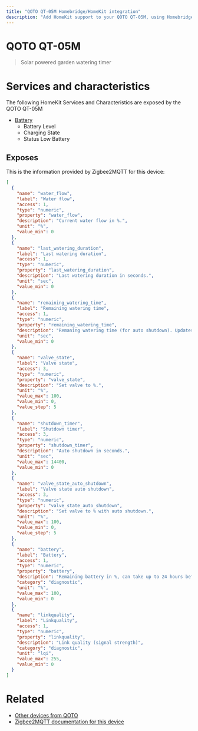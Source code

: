 ```yaml
---
title: "QOTO QT-05M Homebridge/HomeKit integration"
description: "Add HomeKit support to your QOTO QT-05M, using Homebridge, Zigbee2MQTT and homebridge-z2m."
---
```

<!---
This file has been GENERATED using src/docgen/docgen.ts
DO NOT EDIT THIS FILE MANUALLY!
-->
# QOTO QT-05M
> Solar powered garden watering timer


# Services and characteristics
The following HomeKit Services and Characteristics are exposed by
the QOTO QT-05M

* [Battery](../../battery.md)
  * Battery Level
  * Charging State
  * Status Low Battery



## Exposes

This is the information provided by Zigbee2MQTT for this device:

```json
[
  {
    "name": "water_flow",
    "label": "Water flow",
    "access": 1,
    "type": "numeric",
    "property": "water_flow",
    "description": "Current water flow in %.",
    "unit": "%",
    "value_min": 0
  },
  {
    "name": "last_watering_duration",
    "label": "Last watering duration",
    "access": 1,
    "type": "numeric",
    "property": "last_watering_duration",
    "description": "Last watering duration in seconds.",
    "unit": "sec",
    "value_min": 0
  },
  {
    "name": "remaining_watering_time",
    "label": "Remaining watering time",
    "access": 1,
    "type": "numeric",
    "property": "remaining_watering_time",
    "description": "Remaning watering time (for auto shutdown). Updates every minute, and every 10s in the last minute.",
    "unit": "sec",
    "value_min": 0
  },
  {
    "name": "valve_state",
    "label": "Valve state",
    "access": 3,
    "type": "numeric",
    "property": "valve_state",
    "description": "Set valve to %.",
    "unit": "%",
    "value_max": 100,
    "value_min": 0,
    "value_step": 5
  },
  {
    "name": "shutdown_timer",
    "label": "Shutdown timer",
    "access": 3,
    "type": "numeric",
    "property": "shutdown_timer",
    "description": "Auto shutdown in seconds.",
    "unit": "sec",
    "value_max": 14400,
    "value_min": 0
  },
  {
    "name": "valve_state_auto_shutdown",
    "label": "Valve state auto shutdown",
    "access": 3,
    "type": "numeric",
    "property": "valve_state_auto_shutdown",
    "description": "Set valve to % with auto shutdown.",
    "unit": "%",
    "value_max": 100,
    "value_min": 0,
    "value_step": 5
  },
  {
    "name": "battery",
    "label": "Battery",
    "access": 1,
    "type": "numeric",
    "property": "battery",
    "description": "Remaining battery in %, can take up to 24 hours before reported",
    "category": "diagnostic",
    "unit": "%",
    "value_max": 100,
    "value_min": 0
  },
  {
    "name": "linkquality",
    "label": "Linkquality",
    "access": 1,
    "type": "numeric",
    "property": "linkquality",
    "description": "Link quality (signal strength)",
    "category": "diagnostic",
    "unit": "lqi",
    "value_max": 255,
    "value_min": 0
  }
]
```

# Related
* [Other devices from QOTO](../index.md#qoto)
* [Zigbee2MQTT documentation for this device](https://www.zigbee2mqtt.io/devices/QT-05M.html)